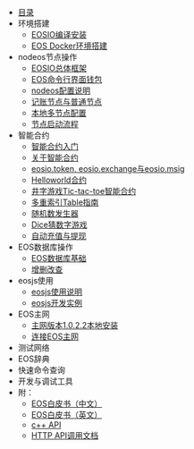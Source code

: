 * [目录](README.md)
* 环境搭建
    * [EOSIO编译安装](eos_compile_install.md)
    * [EOS Docker环境搭建](EOSDocker.md)
* nodeos节点操作
    * [EOSIO总体框架](eosio_framework.md)
    * [EOS命令行界面钱包](eos_command_line_wallet.md)
    * [nodeos配置说明](nodeos_config.md)
    * [记账节点与普通节点](block_producer_non_producer.md)
    * [本地多节点配置](eos_multi_node.md)
    * [节点启动流程](bios_boot_sequence.md)
* 智能合约
    * [智能合约入门](smart_contract_start.md)
    * [关于智能合约](about_smart_contract.md)
    * [eosio.token, eosio.exchange与eosio.msig](token_exchange_msig.md)
    * [Helloworld合约](Helloworld_contract.md)
    * [井字游戏Tic-tac-toe智能合约](tic-tac-toe_game.md)
    * [多重索引Table指南](multi_index_table.md)
    * [随机数发生器](randomization.md)
    * [Dice猜数字游戏](dice_contract.md)
    * [自动充值与提现](exchange_deposit_withdrawal.md)
* EOS数据库操作
    * [EOS数据库基础](eos_database_base.md)
    * [增删改查](eos_db_demo.md)
* eosjs使用
    * [eosjs使用说明](eosjs_tutorial.md)
    * [eosjs开发实例](eosjs_dapp.md)
* EOS主网
    * [主网版本1.0.2.2本地安装](mainnet-1.0.2.2_setup.md)
    * [连接EOS主网](eos_mainnet_connect.md)
* 测试网络
* EOS辞典
* 快速命令查询
* 开发与调试工具
* 附：
    * [EOS白皮书（中文）](eos_whitepaper_cn.md)
    * [EOS白皮书（英文）](eos_whitepaper_en.md)
    * [c++ API](cpp_api.md)
    * [HTTP API调用文档](http_api_doc.md)
